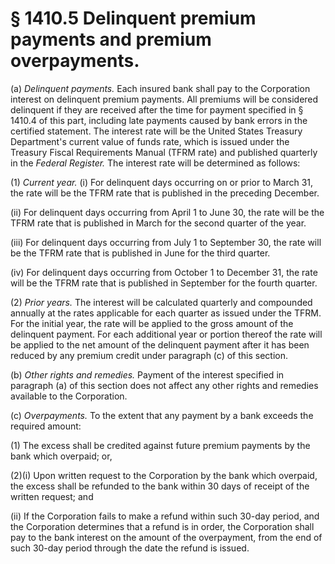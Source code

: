 # § 1410.5   Delinquent premium payments and premium overpayments.

(a) *Delinquent payments.* Each insured bank shall pay to the Corporation interest on delinquent premium payments. All premiums will be considered delinquent if they are received after the time for payment specified in § 1410.4 of this part, including late payments caused by bank errors in the certified statement. The interest rate will be the United States Treasury Department's current value of funds rate, which is issued under the Treasury Fiscal Requirements Manual (TFRM rate) and published quarterly in the _Federal Register._ The interest rate will be determined as follows:


(1) *Current year.* (i) For delinquent days occurring on or prior to March 31, the rate will be the TFRM rate that is published in the preceding December.


(ii) For delinquent days occurring from April 1 to June 30, the rate will be the TFRM rate that is published in March for the second quarter of the year.


(iii) For delinquent days occurring from July 1 to September 30, the rate will be the TFRM rate that is published in June for the third quarter.


(iv) For delinquent days occurring from October 1 to December 31, the rate will be the TFRM rate that is published in September for the fourth quarter.


(2) *Prior years.* The interest will be calculated quarterly and compounded annually at the rates applicable for each quarter as issued under the TFRM. For the initial year, the rate will be applied to the gross amount of the delinquent payment. For each additional year or portion thereof the rate will be applied to the net amount of the delinquent payment after it has been reduced by any premium credit under paragraph (c) of this section.


(b) *Other rights and remedies.* Payment of the interest specified in paragraph (a) of this section does not affect any other rights and remedies available to the Corporation.


(c) *Overpayments.* To the extent that any payment by a bank exceeds the required amount:


(1) The excess shall be credited against future premium payments by the bank which overpaid; or,


(2)(i) Upon written request to the Corporation by the bank which overpaid, the excess shall be refunded to the bank within 30 days of receipt of the written request; and


(ii) If the Corporation fails to make a refund within such 30-day period, and the Corporation determines that a refund is in order, the Corporation shall pay to the bank interest on the amount of the overpayment, from the end of such 30-day period through the date the refund is issued.




